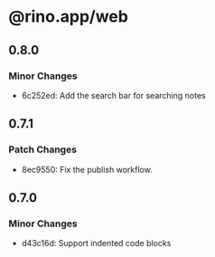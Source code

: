 # @rino.app/web

## 0.8.0

### Minor Changes

-   6c252ed: Add the search bar for searching notes

## 0.7.1

### Patch Changes

-   8ec9550: Fix the publish workflow.

## 0.7.0

### Minor Changes

-   d43c16d: Support indented code blocks
